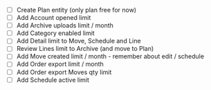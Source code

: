 - [ ] Create Plan entity (only plan free for now)
- [ ] Add Account opened limit
- [ ] Add Archive uploads limit / month
- [ ] Add Category enabled limit
- [ ] Add Detail limit to Move, Schedule and Line
- [ ] Review Lines limit to Archive (and move to Plan)
- [ ] Add Move created limit / month - remember about edit / schedule
- [ ] Add Order export limit / month
- [ ] Add Order export Moves qty limit
- [ ] Add Schedule active limit
